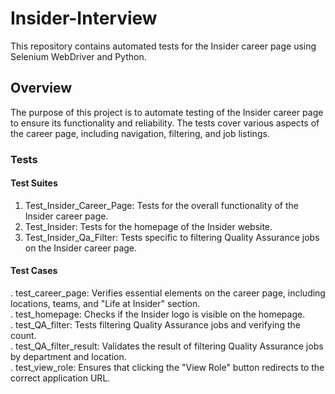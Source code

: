 # Insider-Interview

This repository contains automated tests for the Insider career page using Selenium WebDriver and Python.

## Overview
The purpose of this project is to automate testing of the Insider career page to ensure its functionality and reliability. The tests cover various aspects of the career page, including navigation, filtering, and job listings.

### Tests
#### Test Suites
1. Test_Insider_Career_Page: Tests for the overall functionality of the Insider career page.  
2. Test_Insider: Tests for the homepage of the Insider website.  
3. Test_Insider_Qa_Filter: Tests specific to filtering Quality Assurance jobs on the Insider career page.  
#### Test Cases
. test_career_page: Verifies essential elements on the career page, including locations, teams, and "Life at Insider" section.  
. test_homepage: Checks if the Insider logo is visible on the homepage.  
. test_QA_filter: Tests filtering Quality Assurance jobs and verifying the count.  
. test_QA_filter_result: Validates the result of filtering Quality Assurance jobs by department and location.  
. test_view_role: Ensures that clicking the "View Role" button redirects to the correct application URL.  
